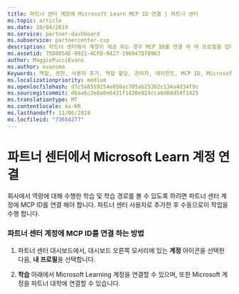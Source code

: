 ```yaml
---
title: 파트너 센터 계정에 Microsoft Learn MCP ID 연결 | 파트너 센터
ms.topic: article
ms.date: 10/04/2019
ms.service: partner-dashboard
ms.subservice: partnercenter-csp
description: 파트너 센터에서 계정이 제공 되는 경우 MCP ID를 연결 하 여 프로필을 업데이트 해야 합니다.
ms.assetid: 75D805AE-9922-4CFD-9427-196047D70963
author: MaggiePucciEvans
ms.author: evansma
Keywords: 역할, 권한, 사용자 추가, 역할 할당, 관리자, 에이전트, MCP ID, Microsoft Learn
ms.localizationpriority: medium
ms.openlocfilehash: d7c5a8559254e050ac705ab25362c134a4d34f9c
ms.sourcegitcommit: dbaa6c2e8a0e6431f1420e024cca6d0dd54f1425
ms.translationtype: MT
ms.contentlocale: ko-KR
ms.lasthandoff: 11/06/2019
ms.locfileid: "73654277"
---
```

# <a name="associate-your-microsoft-learn-account-in-partner-center"></a>파트너 센터에서 Microsoft Learn 계정 연결

회사에서 역량에 대해 수행한 학습 및 학습 경로를 볼 수 있도록 하려면 파트너 센터 계정에 MCP ID를 연결 해야 합니다. 파트너 센터 사용자로 추가한 후 수동으로이 작업을 수행 합니다.

### <a name="how-to-associate-your-mcp-id-to-your-partner-center-account"></a>파트너 센터 계정에 MCP ID를 연결 하는 방법

1. 파트너 센터 대시보드에서, 대시보드 오른쪽 모서리에 있는 **계정** 아이콘을 선택한 다음, **내 프로필**을 선택합니다.

2. **학습** 아래에서 Microsoft Learning 계정을 연결할 수 있으며, 또한 Microsoft 계정을 파트너 대학에 연결할 수 있습니다.